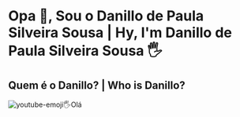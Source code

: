 # Opa 👋, Sou o Danillo de Paula Silveira Sousa | Hy, I'm Danillo de Paula Silveira Sousa 🖐
## Quem é o Danillo? | Who is Danillo?
![youtube-emoji](https://user-images.githubusercontent.com/69750393/211054126-26f8d5cf-6ee6-4784-acba-2c3aad63df8c.png)🖐Olá
